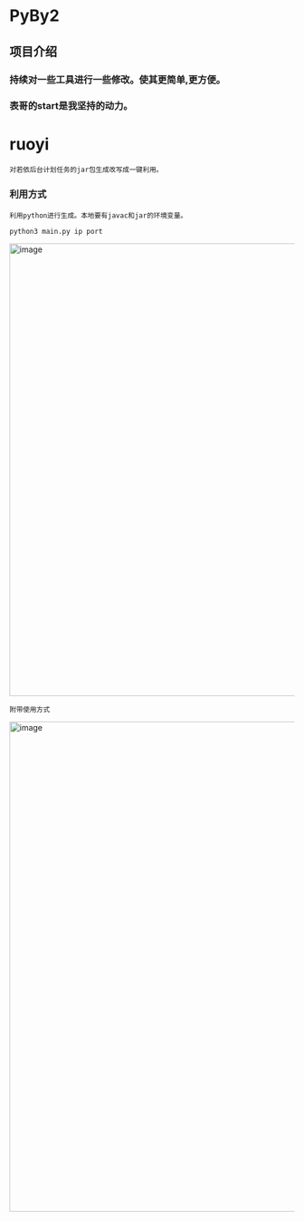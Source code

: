 # PyBy2

## 项目介绍
### 持续对一些工具进行一些修改。使其更简单,更方便。
### 表哥的start是我坚持的动力。

# ruoyi

```
对若依后台计划任务的jar包生成改写成一键利用。
```
### 利用方式
```
利用python进行生成。本地要有javac和jar的环境变量。
```
```
python3 main.py ip port
```
<img width="799" alt="image" src="https://user-images.githubusercontent.com/31945727/192205189-7d205e38-3c0e-49e8-959a-ef9ffdaa5fa6.png">

```
附带使用方式
```

<img width="865" alt="image" src="https://user-images.githubusercontent.com/31945727/192205241-dabbcd05-4aa8-4941-a0af-2e20a80b4eeb.png">

